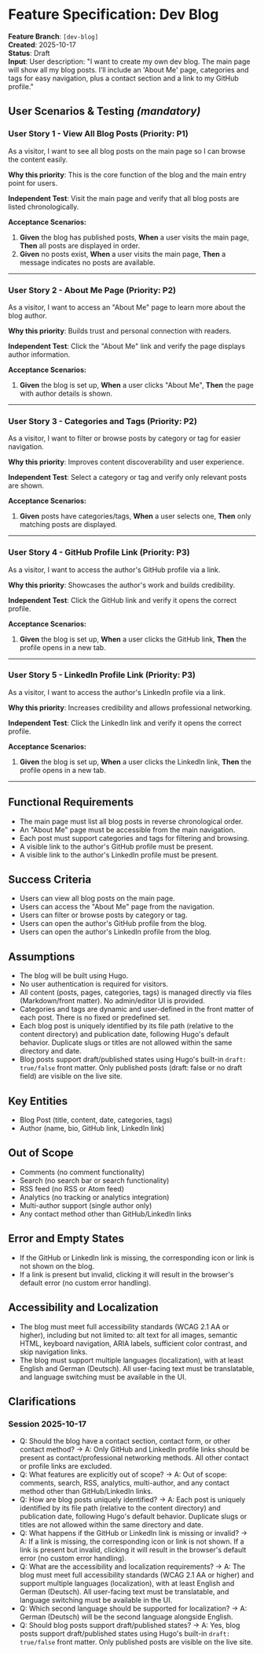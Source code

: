 # Feature Specification: Dev Blog

**Feature Branch**: `[dev-blog]`  
**Created**: 2025-10-17  
**Status**: Draft  
**Input**: User description: "I want to create my own dev blog. The main page will show all my blog posts. I’ll include an 'About Me' page, categories and tags for easy navigation, plus a contact section and a link to my GitHub profile."

## User Scenarios & Testing *(mandatory)*

### User Story 1 - View All Blog Posts (Priority: P1)
As a visitor, I want to see all blog posts on the main page so I can browse the content easily.

**Why this priority**: This is the core function of the blog and the main entry point for users.

**Independent Test**: Visit the main page and verify that all blog posts are listed chronologically.

**Acceptance Scenarios:**
1. **Given** the blog has published posts, **When** a user visits the main page, **Then** all posts are displayed in order.
2. **Given** no posts exist, **When** a user visits the main page, **Then** a message indicates no posts are available.

---

### User Story 2 - About Me Page (Priority: P2)
As a visitor, I want to access an "About Me" page to learn more about the blog author.

**Why this priority**: Builds trust and personal connection with readers.

**Independent Test**: Click the "About Me" link and verify the page displays author information.

**Acceptance Scenarios:**
1. **Given** the blog is set up, **When** a user clicks "About Me", **Then** the page with author details is shown.

---

### User Story 3 - Categories and Tags (Priority: P2)
As a visitor, I want to filter or browse posts by category or tag for easier navigation.

**Why this priority**: Improves content discoverability and user experience.

**Independent Test**: Select a category or tag and verify only relevant posts are shown.

**Acceptance Scenarios:**
1. **Given** posts have categories/tags, **When** a user selects one, **Then** only matching posts are displayed.

---

### User Story 4 - GitHub Profile Link (Priority: P3)
As a visitor, I want to access the author's GitHub profile via a link.

**Why this priority**: Showcases the author's work and builds credibility.

**Independent Test**: Click the GitHub link and verify it opens the correct profile.

**Acceptance Scenarios:**
1. **Given** the blog is set up, **When** a user clicks the GitHub link, **Then** the profile opens in a new tab.

---

### User Story 5 - LinkedIn Profile Link (Priority: P3)
As a visitor, I want to access the author's LinkedIn profile via a link.

**Why this priority**: Increases credibility and allows professional networking.

**Independent Test**: Click the LinkedIn link and verify it opens the correct profile.

**Acceptance Scenarios:**
1. **Given** the blog is set up, **When** a user clicks the LinkedIn link, **Then** the profile opens in a new tab.

---

## Functional Requirements
- The main page must list all blog posts in reverse chronological order.
- An "About Me" page must be accessible from the main navigation.
- Each post must support categories and tags for filtering and browsing.
- A visible link to the author's GitHub profile must be present.
- A visible link to the author's LinkedIn profile must be present.

## Success Criteria
- Users can view all blog posts on the main page.
- Users can access the "About Me" page from the navigation.
- Users can filter or browse posts by category or tag.
- Users can open the author's GitHub profile from the blog.
- Users can open the author's LinkedIn profile from the blog.

## Assumptions
- The blog will be built using Hugo.
- No user authentication is required for visitors.
- All content (posts, pages, categories, tags) is managed directly via files (Markdown/front matter). No admin/editor UI is provided.
- Categories and tags are dynamic and user-defined in the front matter of each post. There is no fixed or predefined set.
- Each blog post is uniquely identified by its file path (relative to the content directory) and publication date, following Hugo's default behavior. Duplicate slugs or titles are not allowed within the same directory and date.
- Blog posts support draft/published states using Hugo's built-in `draft: true/false` front matter. Only published posts (draft: false or no draft field) are visible on the live site.

## Key Entities
- Blog Post (title, content, date, categories, tags)
- Author (name, bio, GitHub link, LinkedIn link)

## Out of Scope
- Comments (no comment functionality)
- Search (no search bar or search functionality)
- RSS feed (no RSS or Atom feed)
- Analytics (no tracking or analytics integration)
- Multi-author support (single author only)
- Any contact method other than GitHub/LinkedIn links

## Error and Empty States
- If the GitHub or LinkedIn link is missing, the corresponding icon or link is not shown on the blog.
- If a link is present but invalid, clicking it will result in the browser's default error (no custom error handling).

## Accessibility and Localization
- The blog must meet full accessibility standards (WCAG 2.1 AA or higher), including but not limited to: alt text for all images, semantic HTML, keyboard navigation, ARIA labels, sufficient color contrast, and skip navigation links.
- The blog must support multiple languages (localization), with at least English and German (Deutsch). All user-facing text must be translatable, and language switching must be available in the UI.

## Clarifications
### Session 2025-10-17
- Q: Should the blog have a contact section, contact form, or other contact method? → A: Only GitHub and LinkedIn profile links should be present as contact/professional networking methods. All other contact or profile links are excluded.
- Q: What features are explicitly out of scope? → A: Out of scope: comments, search, RSS, analytics, multi-author, and any contact method other than GitHub/LinkedIn links.
- Q: How are blog posts uniquely identified? → A: Each post is uniquely identified by its file path (relative to the content directory) and publication date, following Hugo's default behavior. Duplicate slugs or titles are not allowed within the same directory and date.
- Q: What happens if the GitHub or LinkedIn link is missing or invalid? → A: If a link is missing, the corresponding icon or link is not shown. If a link is present but invalid, clicking it will result in the browser's default error (no custom error handling).
- Q: What are the accessibility and localization requirements? → A: The blog must meet full accessibility standards (WCAG 2.1 AA or higher) and support multiple languages (localization), with at least English and German (Deutsch). All user-facing text must be translatable, and language switching must be available in the UI.
- Q: Which second language should be supported for localization? → A: German (Deutsch) will be the second language alongside English.
- Q: Should blog posts support draft/published states? → A: Yes, blog posts support draft/published states using Hugo's built-in `draft: true/false` front matter. Only published posts are visible on the live site.
